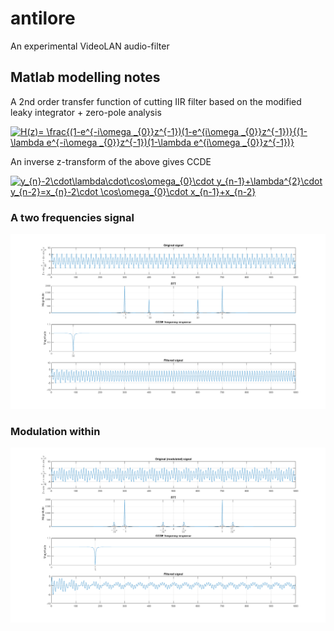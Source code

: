 # antilore
An experimental VideoLAN audio-filter


## Matlab modelling notes

A 2nd order transfer function of cutting IIR filter based on the modified leaky integrator + zero-pole analysis

<a href="https://www.codecogs.com/eqnedit.php?latex=H(z)=&space;\frac{(1-e^{-i\omega&space;_{0}}z^{-1})(1-e^{i\omega&space;_{0}}z^{-1})}{(1-\lambda&space;e^{-i\omega&space;_{0}}z^{-1})(1-\lambda&space;e^{i\omega&space;_{0}}z^{-1})}" target="_blank"><img src="https://latex.codecogs.com/gif.latex?H(z)=&space;\frac{(1-e^{-i\omega&space;_{0}}z^{-1})(1-e^{i\omega&space;_{0}}z^{-1})}{(1-\lambda&space;e^{-i\omega&space;_{0}}z^{-1})(1-\lambda&space;e^{i\omega&space;_{0}}z^{-1})}" title="H(z)= \frac{(1-e^{-i\omega _{0}}z^{-1})(1-e^{i\omega _{0}}z^{-1})}{(1-\lambda e^{-i\omega _{0}}z^{-1})(1-\lambda e^{i\omega _{0}}z^{-1})}" /></a>

An inverse z-transform of the above gives CCDE

<a href="https://www.codecogs.com/eqnedit.php?latex=y_{n}-2\cdot\lambda\cdot\cos\omega_{0}\cdot&space;y_{n-1}&plus;\lambda^{2}\cdot&space;y_{n-2}=x_{n}-2\cdot&space;\cos\omega_{0}\cdot&space;x_{n-1}&plus;x_{n-2}" target="_blank"><img src="https://latex.codecogs.com/gif.latex?y_{n}-2\cdot\lambda\cdot\cos\omega_{0}\cdot&space;y_{n-1}&plus;\lambda^{2}\cdot&space;y_{n-2}=x_{n}-2\cdot&space;\cos\omega_{0}\cdot&space;x_{n-1}&plus;x_{n-2}" title="y_{n}-2\cdot\lambda\cdot\cos\omega_{0}\cdot y_{n-1}+\lambda^{2}\cdot y_{n-2}=x_{n}-2\cdot \cos\omega_{0}\cdot x_{n-1}+x_{n-2}" /></a>

### A two frequencies signal
![Filter in Matlab](https://github.com/erithion/antilore/raw/master/doc/matlab_cut_filter.png  "Filter in Matlab")

### Modulation within
![Filter in Matlab](https://github.com/erithion/antilore/raw/master/doc/matlab_cut_filter_modulated.png  "Filter in Matlab")
